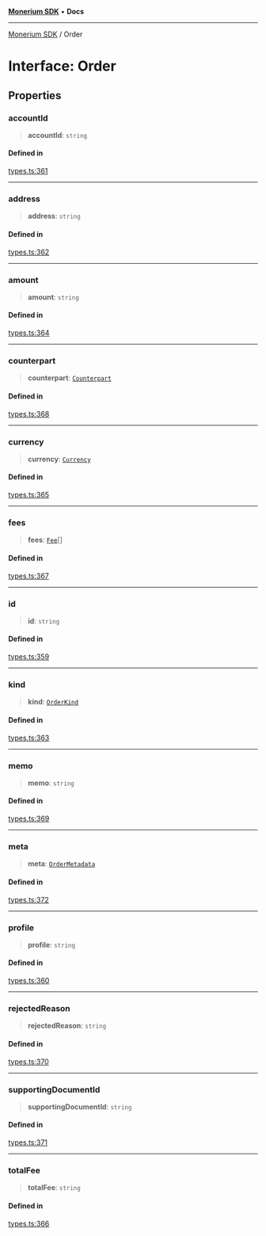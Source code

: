 [**Monerium SDK**](../README.md) • **Docs**

---

[Monerium SDK](../README.md) / Order

# Interface: Order

## Properties

### accountId

> **accountId**: `string`

#### Defined in

[types.ts:361](https://github.com/monerium/js-monorepo/blob/132ae6f6b7d189aad355aa9ba25793222c11aea9/packages/sdk/src/types.ts#L361)

---

### address

> **address**: `string`

#### Defined in

[types.ts:362](https://github.com/monerium/js-monorepo/blob/132ae6f6b7d189aad355aa9ba25793222c11aea9/packages/sdk/src/types.ts#L362)

---

### amount

> **amount**: `string`

#### Defined in

[types.ts:364](https://github.com/monerium/js-monorepo/blob/132ae6f6b7d189aad355aa9ba25793222c11aea9/packages/sdk/src/types.ts#L364)

---

### counterpart

> **counterpart**: [`Counterpart`](Counterpart.md)

#### Defined in

[types.ts:368](https://github.com/monerium/js-monorepo/blob/132ae6f6b7d189aad355aa9ba25793222c11aea9/packages/sdk/src/types.ts#L368)

---

### currency

> **currency**: [`Currency`](../enumerations/Currency.md)

#### Defined in

[types.ts:365](https://github.com/monerium/js-monorepo/blob/132ae6f6b7d189aad355aa9ba25793222c11aea9/packages/sdk/src/types.ts#L365)

---

### fees

> **fees**: [`Fee`](Fee.md)[]

#### Defined in

[types.ts:367](https://github.com/monerium/js-monorepo/blob/132ae6f6b7d189aad355aa9ba25793222c11aea9/packages/sdk/src/types.ts#L367)

---

### id

> **id**: `string`

#### Defined in

[types.ts:359](https://github.com/monerium/js-monorepo/blob/132ae6f6b7d189aad355aa9ba25793222c11aea9/packages/sdk/src/types.ts#L359)

---

### kind

> **kind**: [`OrderKind`](../enumerations/OrderKind.md)

#### Defined in

[types.ts:363](https://github.com/monerium/js-monorepo/blob/132ae6f6b7d189aad355aa9ba25793222c11aea9/packages/sdk/src/types.ts#L363)

---

### memo

> **memo**: `string`

#### Defined in

[types.ts:369](https://github.com/monerium/js-monorepo/blob/132ae6f6b7d189aad355aa9ba25793222c11aea9/packages/sdk/src/types.ts#L369)

---

### meta

> **meta**: [`OrderMetadata`](OrderMetadata.md)

#### Defined in

[types.ts:372](https://github.com/monerium/js-monorepo/blob/132ae6f6b7d189aad355aa9ba25793222c11aea9/packages/sdk/src/types.ts#L372)

---

### profile

> **profile**: `string`

#### Defined in

[types.ts:360](https://github.com/monerium/js-monorepo/blob/132ae6f6b7d189aad355aa9ba25793222c11aea9/packages/sdk/src/types.ts#L360)

---

### rejectedReason

> **rejectedReason**: `string`

#### Defined in

[types.ts:370](https://github.com/monerium/js-monorepo/blob/132ae6f6b7d189aad355aa9ba25793222c11aea9/packages/sdk/src/types.ts#L370)

---

### supportingDocumentId

> **supportingDocumentId**: `string`

#### Defined in

[types.ts:371](https://github.com/monerium/js-monorepo/blob/132ae6f6b7d189aad355aa9ba25793222c11aea9/packages/sdk/src/types.ts#L371)

---

### totalFee

> **totalFee**: `string`

#### Defined in

[types.ts:366](https://github.com/monerium/js-monorepo/blob/132ae6f6b7d189aad355aa9ba25793222c11aea9/packages/sdk/src/types.ts#L366)
